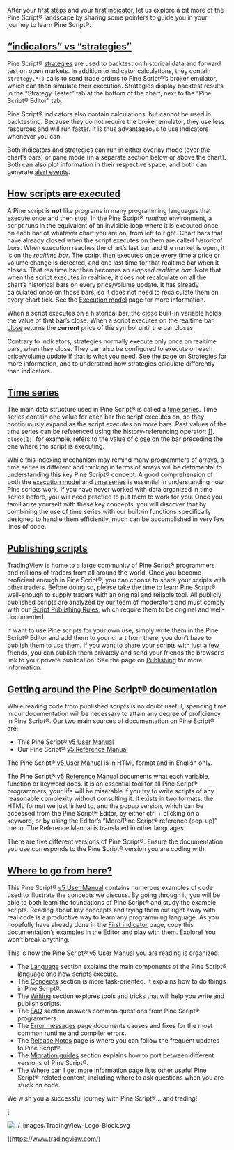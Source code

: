 After your [first steps](primer/First_steps.html#pagefirststeps) and your [first indicator](https://tradingview.com/pine-script-docs/en/v5/primer/First_indicator.html#pagefirstindicator), let us explore a bit more of the Pine Script® landscape by sharing some pointers to guide you in your journey to learn Pine Script®.

[“indicators” vs “strategies”](#id1)
-----------------------------------------------------------------------------------------------

Pine Script® [strategies](concepts_Strategies.html#pagestrategies) are used to backtest on historical data and forward test on open markets. In addition to indicator calculations, they contain `strategy.*()` calls to send trade orders to Pine Script®’s broker emulator, which can then simulate their execution. Strategies display backtest results in the “Strategy Tester” tab at the bottom of the chart, next to the “Pine Script® Editor” tab.

Pine Script® indicators also contain calculations, but cannot be used in backtesting. Because they do not require the broker emulator, they use less resources and will run faster. It is thus advantageous to use indicators whenever you can.

Both indicators and strategies can run in either overlay mode (over the chart’s bars) or pane mode (in a separate section below or above the chart). Both can also plot information in their respective space, and both can generate [alert events](concepts_Alerts.html#pagealerts).

[How scripts are executed](#id2)
-------------------------------------------------------------------------------------------

A Pine script is **not** like programs in many programming languages that execute once and then stop. In the Pine Script® _runtime_ environment, a script runs in the equivalent of an invisible loop where it is executed once on each bar of whatever chart you are on, from left to right. Chart bars that have already closed when the script executes on them are called _historical bars_. When execution reaches the chart’s last bar and the market is open, it is on the _realtime bar_. The script then executes once every time a price or volume change is detected, and one last time for that realtime bar when it closes. That realtime bar then becomes an _elapsed realtime bar_. Note that when the script executes in realtime, it does not recalculate on all the chart’s historical bars on every price/volume update. It has already calculated once on those bars, so it does not need to recalculate them on every chart tick. See the [Execution model](language/Execution_model.html#pageexecutionmodel) page for more information.

When a script executes on a historical bar, the [close](https://www.tradingview.com/pine-script-reference/v5/#var_close) built-in variable holds the value of that bar’s close. When a script executes on the realtime bar, [close](https://www.tradingview.com/pine-script-reference/v5/#var_close) returns the **current** price of the symbol until the bar closes.

Contrary to indicators, strategies normally execute only once on realtime bars, when they close. They can also be configured to execute on each price/volume update if that is what you need. See the page on [Strategies](concepts_Strategies.html#pagestrategies) for more information, and to understand how strategies calculate differently than indicators.

[Time series](#id3)
-----------------------------------------------------------------

The main data structure used in Pine Script® is called a [time series](language/Time_series.html#pagetimeseries). Time series contain one value for each bar the script executes on, so they continuously expand as the script executes on more bars. Past values of the time series can be referenced using the history-referencing operator: [\[\]](https://www.tradingview.com/pine-script-reference/v5/#op_[]). `close[1]`, for example, refers to the value of [close](https://www.tradingview.com/pine-script-reference/v5/#var_close) on the bar preceding the one where the script is executing.

While this indexing mechanism may remind many programmers of arrays, a time series is different and thinking in terms of arrays will be detrimental to understanding this key Pine Script® concept. A good comprehension of both the [execution model](language/Execution_model.html#pageexecutionmodel) and [time series](https://tradingview.com/pine-script-docs/en/v5/language/Time_series.html#pagetimeseries) is essential in understanding how Pine scripts work. If you have never worked with data organized in time series before, you will need practice to put them to work for you. Once you familiarize yourself with these key concepts, you will discover that by combining the use of time series with our built-in functions specifically designed to handle them efficiently, much can be accomplished in very few lines of code.

[Publishing scripts](#id4)
-------------------------------------------------------------------------------

TradingView is home to a large community of Pine Script® programmers and millions of traders from all around the world. Once you become proficient enough in Pine Script®, you can choose to share your scripts with other traders. Before doing so, please take the time to learn Pine Script® well-enough to supply traders with an original and reliable tool. All publicly published scripts are analyzed by our team of moderators and must comply with our [Script Publishing Rules](https://www.tradingview.com/support/solutions/43000590599), which require them to be original and well-documented.

If want to use Pine scripts for your own use, simply write them in the Pine Script® Editor and add them to your chart from there; you don’t have to publish them to use them. If you want to share your scripts with just a few friends, you can publish them privately and send your friends the browser’s link to your private publication. See the page on [Publishing](writing/Publishing.html#pagepublishing) for more information.

[Getting around the Pine Script® documentation](#id5)
------------------------------------------------------------------------------------------------------------------------------------

While reading code from published scripts is no doubt useful, spending time in our documentation will be necessary to attain any degree of proficiency in Pine Script®. Our two main sources of documentation on Pine Script® are:

*   This Pine Script® [v5 User Manual](https://www.tradingview.com/pine-script-docs/en/v5/index.md)
*   Our Pine Script® [v5 Reference Manual](https://www.tradingview.com/pine-script-reference/v5/)

The Pine Script® [v5 User Manual](https://www.tradingview.com/pine-script-docs/en/v5/index.md) is in HTML format and in English only.

The Pine Script® [v5 Reference Manual](https://www.tradingview.com/pine-script-reference/v5/) documents what each variable, function or keyword does. It is an essential tool for all Pine Script® programmers; your life will be miserable if you try to write scripts of any reasonable complexity without consulting it. It exists in two formats: the HTML format we just linked to, and the popup version, which can be accessed from the Pine Script® Editor, by either ctrl + clicking on a keyword, or by using the Editor’s “More/Pine Script® reference (pop-up)” menu. The Reference Manual is translated in other languages.

There are five different versions of Pine Script®. Ensure the documentation you use corresponds to the Pine Script® version you are coding with.

[Where to go from here?](#id6)
--------------------------------------------------------------------------------------

This Pine Script® [v5 User Manual](https://www.tradingview.com/pine-script-docs/en/v5/index.md) contains numerous examples of code used to illustrate the concepts we discuss. By going through it, you will be able to both learn the foundations of Pine Script® and study the example scripts. Reading about key concepts and trying them out right away with real code is a productive way to learn any programming language. As you hopefully have already done in the [First indicator](primer/First_indicator.html#pagefirstindicator) page, copy this documentation’s examples in the Editor and play with them. Explore! You won’t break anything.

This is how the Pine Script® [v5 User Manual](https://www.tradingview.com/pine-script-docs/en/v5/index.md) you are reading is organized:

*   The [Language](language/index.html#indexlanguage) section explains the main components of the Pine Script® language and how scripts execute.
*   The [Concepts](concepts_index.html#indexconcepts) section is more task-oriented. It explains how to do things in Pine Script®.
*   The [Writing](writing/index.html#indexwriting) section explores tools and tricks that will help you write and publish scripts.
*   The [FAQ](Faq.html#pagefaq) section answers common questions from Pine Script® programmers.
*   The [Error messages](Error_messages.html#pageerrormessages) page documents causes and fixes for the most common runtime and compiler errors.
*   The [Release Notes](Release_notes.html#pagereleasenotes) page is where you can follow the frequent updates to Pine Script®.
*   The [Migration guides](migration_guides/index.html#indexmigrationguides) section explains how to port between different versions of Pine Script®.
*   The [Where can I get more information](Where_can_I_get_more_information.html#pagewherecanigetmoreinformation) page lists other useful Pine Script®\-related content, including where to ask questions when you are stuck on code.

We wish you a successful journey with Pine Script®… and trading!

[

![../_images/TradingView-Logo-Block.svg](https://tradingview.com/pine-script-docs/en/v5/_images/TradingView-Logo-Block.svg)

](https://www.tradingview.com/)
